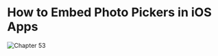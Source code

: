 # How to Embed Photo Pickers in iOS Apps

![Chapter 53](https://github.com/user-attachments/assets/9bc73a15-56d6-4cfd-8b9c-63b0fd28d0a1)
